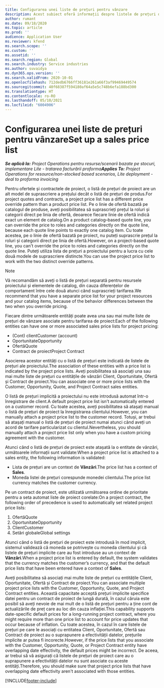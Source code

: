 ```yaml
---
title: Configurarea unei liste de prețuri pentru vânzare
description: Acest subiect oferă informații despre listele de prețuri de vânzări pentru prețuri de proiect.
author: rumant
ms.date: 09/18/2020
ms.topic: article
ms.prod: ''
audience: Application User
ms.reviewer: kfend
ms.search.scope: ''
ms.custom: ''
ms.assetid: ''
ms.search.region: Global
ms.search.industry: Service industries
ms.author: suvaidya
ms.dyn365.ops.version: ''
ms.search.validFrom: 2020-10-01
ms.openlocfilehash: 712dedb6766ff36181e261a66f3af99469449574
ms.sourcegitcommit: 40f68387f594180af64a5e5c748b6efa188bd300
ms.translationtype: HT
ms.contentlocale: ro-RO
ms.lasthandoff: 05/10/2021
ms.locfileid: "6004906"
---
```

# <a name="set-up-a-sales-price-list"></a><span data-ttu-id="0885a-103">Configurarea unei liste de prețuri pentru vânzare</span><span class="sxs-lookup"><span data-stu-id="0885a-103">Set up a sales price list</span></span>

<span data-ttu-id="0885a-104">_**Se aplică la:** Project Operations pentru resurse/scenarii bazate pe stocuri, implementare Lite - tratarea facturării proforma_</span><span class="sxs-lookup"><span data-stu-id="0885a-104">_**Applies To:** Project Operations for resource/non-stocked based scenarios, Lite deployment - deal to proforma invoicing_</span></span>

<span data-ttu-id="0885a-105">Pentru ofertele și contractele de proiect, o listă de prețuri de proiect are un alt model de suprascriere a prețului decât o listă de prețuri de produs.</span><span class="sxs-lookup"><span data-stu-id="0885a-105">For project quotes and contracts, a project price list has a different price override pattern than a product price list.</span></span> <span data-ttu-id="0885a-106">Pe o linie de ofertă bazată pe catalogul de produse, aveți posibilitatea să suprascrieți prețul la roluri și categorii direct pe linia de ofertă, deoarece fiecare linie de ofertă indică exact un element de catalog.</span><span class="sxs-lookup"><span data-stu-id="0885a-106">On a product catalog–based quote line, you can override the price to roles and categories directly on the quote line, because each quote line points to exactly one catalog item.</span></span> <span data-ttu-id="0885a-107">Cu toate acestea, pe o linie de ofertă bazată pe proiect, nu puteți suprascrie prețul la roluri și categorii direct pe linia de ofertă.</span><span class="sxs-lookup"><span data-stu-id="0885a-107">However, on a project-based quote line, you can't override the price to roles and categories directly on the quote line.</span></span> <span data-ttu-id="0885a-108">Puteți utiliza lista de prețuri a proiectului pentru a lucra cu cele două modele de suprascriere distincte.</span><span class="sxs-lookup"><span data-stu-id="0885a-108">You can use the project price list to work with the two distinct override patterns.</span></span>

> [!NOTE]
> <span data-ttu-id="0885a-109">Vă recomandăm să aveți o listă de prețuri separată pentru resursele proiectului și elementele de catalog, din cauza diferențelor de comportament între cele două atunci când suprascrieți tarifarea.</span><span class="sxs-lookup"><span data-stu-id="0885a-109">We recommend that you have a separate price list for your project resources and your catalog items, because of the behavior differences between the two when you override pricing.</span></span>

<span data-ttu-id="0885a-110">Fiecare dintre următoarele entități poate avea una sau mai multe liste de prețuri de vânzare asociate pentru tarifarea de proiect:</span><span class="sxs-lookup"><span data-stu-id="0885a-110">Each of the following entities can have one or more associated sales price lists for project pricing:</span></span>

- <span data-ttu-id="0885a-111">(Cont) client</span><span class="sxs-lookup"><span data-stu-id="0885a-111">Customer (account)</span></span> 
- <span data-ttu-id="0885a-112">Oportunitate</span><span class="sxs-lookup"><span data-stu-id="0885a-112">Opportunity</span></span> 
- <span data-ttu-id="0885a-113">Ofertă</span><span class="sxs-lookup"><span data-stu-id="0885a-113">Quote</span></span> 
- <span data-ttu-id="0885a-114">Contract de proiect</span><span class="sxs-lookup"><span data-stu-id="0885a-114">Project Contract</span></span>

<span data-ttu-id="0885a-115">Asocierea acestor entități cu o listă de prețuri este indicată de listele de prețuri ale proiectului.</span><span class="sxs-lookup"><span data-stu-id="0885a-115">The association of these entities with a price list is indicated by the project price lists.</span></span> <span data-ttu-id="0885a-116">Aveți posibilitatea să asociați una sau mai multe liste de prețuri cu entitățile de vânzări Client, Oportunitate, Ofertă și Contract de proiect.</span><span class="sxs-lookup"><span data-stu-id="0885a-116">You can associate one or more price lists with the Customer, Opportunity, Quote, and Project Contract sales entities.</span></span>

<span data-ttu-id="0885a-117">O listă de prețuri implicită a proiectului nu este introdusă automat într-o înregistrare de client.</span><span class="sxs-lookup"><span data-stu-id="0885a-117">A default project price list isn't automatically entered on a customer record.</span></span> <span data-ttu-id="0885a-118">Cu toate acestea, aveți posibilitatea să atașați manual o listă de prețuri de proiect la înregistrarea clientului.</span><span class="sxs-lookup"><span data-stu-id="0885a-118">However, you can manually attach a project price list to the customer record.</span></span> <span data-ttu-id="0885a-119">Totuși, ar trebui să atașați manual o listă de prețuri de proiect numai atunci când aveți un acord de tarifare particularizat cu clientul.</span><span class="sxs-lookup"><span data-stu-id="0885a-119">Nevertheless, you should manually attach a project price list only when you have a custom pricing agreement with the customer.</span></span> 

<span data-ttu-id="0885a-120">Atunci când o listă de prețuri de proiect este atașată la o entitate de vânzări, următoarele informații sunt validate:</span><span class="sxs-lookup"><span data-stu-id="0885a-120">When a project price list is attached to a sales entity, the following information is validated:</span></span>

- <span data-ttu-id="0885a-121">Lista de prețuri are un context de **Vânzări**.</span><span class="sxs-lookup"><span data-stu-id="0885a-121">The price list has a context of **Sales**.</span></span> 
- <span data-ttu-id="0885a-122">Moneda listei de prețuri corespunde monedei clientului.</span><span class="sxs-lookup"><span data-stu-id="0885a-122">The price list currency matches the customer currency.</span></span> 

<span data-ttu-id="0885a-123">Pe un contract de proiect, este utilizată următoarea ordine de prioritate pentru a seta automat liste de proiect corelate:</span><span class="sxs-lookup"><span data-stu-id="0885a-123">On a project contract, the following order of precedence is used to automatically set related project price lists:</span></span>

1. <span data-ttu-id="0885a-124">Ofertă</span><span class="sxs-lookup"><span data-stu-id="0885a-124">Quote</span></span>
2. <span data-ttu-id="0885a-125">Oportunitate</span><span class="sxs-lookup"><span data-stu-id="0885a-125">Opportunity</span></span>
3. <span data-ttu-id="0885a-126">Client</span><span class="sxs-lookup"><span data-stu-id="0885a-126">Customer</span></span> 
4. <span data-ttu-id="0885a-127">Setări globale</span><span class="sxs-lookup"><span data-stu-id="0885a-127">Global settings</span></span> 

<span data-ttu-id="0885a-128">Atunci când o listă de prețuri de proiect este introdusă în mod implicit, sistemul validează că moneda se potrivește cu moneda clientului și că listele de prețuri implicite care au fost introduse au un context de **Vânzări**.</span><span class="sxs-lookup"><span data-stu-id="0885a-128">When a project price list is entered by default, the system validates that the currency matches the customer’s currency, and that the default price lists that have been entered have a context of **Sales**.</span></span>

<span data-ttu-id="0885a-129">Aveți posibilitatea să asociați mai multe liste de prețuri cu entitățile Client, Oportunitate, Ofertă și Contract de proiect.</span><span class="sxs-lookup"><span data-stu-id="0885a-129">You can associate multiple project price lists with the Customer, Opportunity, Quote, and Project Contract entities.</span></span> <span data-ttu-id="0885a-130">Această capacitate acceptă prețuri implicite specifice datei pentru un contract de proiect de lungă durată, în cazul căruia este posibil să aveți nevoie de mai mult de o listă de prețuri pentru a ține cont de actualizările de preț care au loc din cauza inflației.</span><span class="sxs-lookup"><span data-stu-id="0885a-130">This capability supports date-specific default prices for a long-running project contract, where you might require more than one price list to account for price updates that occur because of inflation.</span></span> <span data-ttu-id="0885a-131">Cu toate acestea, în cazul în care listele de prețuri pe care le asociați cu entitatea Client, Oportunitate, Ofertă sau Contract de proiect au o suprapunere a efectivității datelor, prețurile implicite ar putea fi incorecte.</span><span class="sxs-lookup"><span data-stu-id="0885a-131">However, if the price lists that you associate with the Customer, Opportunity, Quote, or Project Contract entity have overlapping date effectivity, the default prices might be incorrect.</span></span> <span data-ttu-id="0885a-132">De aceea, ar trebui să vă asigurați că listele de prețuri de proiect care au o suprapunere a efectivității datelor nu sunt asociate cu aceste entități.</span><span class="sxs-lookup"><span data-stu-id="0885a-132">Therefore, you should make sure that project price lists that have overlapping date effectivity aren't associated with those entities.</span></span>


[!INCLUDE[footer-include](../includes/footer-banner.md)]
